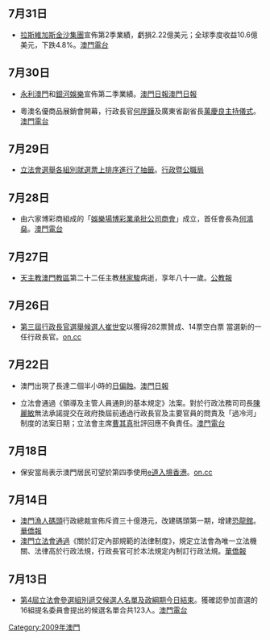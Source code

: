 ## 7月31日

  - [拉斯維加斯金沙集團](../Page/拉斯維加斯金沙集團.md "wikilink")宣佈第2季業績，虧損2.22億美元；全球季度收益10.6億美元，下跌4.8%。[澳門電台](http://www.tdm.com.mo/c_radio/news/index.php?id=102753)

## 7月30日

  - [永利澳門](../Page/永利澳門.md "wikilink")和[銀河娛樂](../Page/銀河娛樂.md "wikilink")宣佈第二季業績。[澳門日報](https://web.archive.org/web/20090802111930/http://www.macaodaily.com/html/2009-07/31/content_348220.htm)[澳門日報](https://web.archive.org/web/20090802111930/http://www.macaodaily.com/html/2009-07/31/content_348220.htm)

<!-- end list -->

  - 粵澳名優商品展銷會開幕，行政長官[何厚鏵](../Page/何厚鏵.md "wikilink")及廣東省副省長[萬慶良主持儀式](https://zh.wikipedia.org/wiki/萬慶良 "wikilink")。[澳門電台](http://www.tdm.com.mo/c_radio/news/index.php?id=102717)

## 7月29日

  - [立法會選舉各組別就選票上排序進行了抽籤](../Page/2009年澳門立法會選舉.md "wikilink")。[行政暨公職局](https://web.archive.org/web/20090824034818/http://www.eal.gov.mo/2009/news/20090729.pdf)

## 7月28日

  - 由六家博彩商組成的「[娛樂場博彩業承批公司商會](https://zh.wikipedia.org/wiki/娛樂場博彩業承批公司商會 "wikilink")」成立，首任會長為[何鴻燊](../Page/何鴻燊.md "wikilink")。[澳門電台](http://www.tdm.com.mo/c_radio/news/index.php?id=102655)

## 7月27日

  - [天主教澳門教區](../Page/天主教澳門教區.md "wikilink")第二十二任主教[林家駿](../Page/林家駿.md "wikilink")病逝，享年八十一歲。[公教報](http://kkp.catholic.org.hk/Special_News/lo_2009_07_27.htm)

## 7月26日

  - [第三屆行政長官選舉候選人](https://zh.wikipedia.org/wiki/2009年澳門行政長官選舉 "wikilink")[崔世安](../Page/崔世安.md "wikilink")以獲得282票贊成、14票空白票 當選新的一任行政長官。[on.cc](http://news.kentse.net/eastim/imviewer.php?site=0&page=ncbrka00_20090726113816)

## 7月22日

  - 澳門出現了長達二個半小時的[日偏蝕](../Page/2009年7月22日日食.md "wikilink")。[澳門日報](https://web.archive.org/web/20090725100756/http://www.macaodaily.com/html/2009-07/23/content_344850.htm)

<!-- end list -->

  - 立法會通過《領導及主管人員通則的基本規定》法案。對於行政法務司司長[陳麗敏](../Page/陳麗敏.md "wikilink")無法承諾提交在政府換屆前通過行政長官及主要官員的問責及「過冷河」制度的法案日期；立法會主席[曹其真](../Page/曹其真.md "wikilink")批評回應不負責任。[澳門電台](http://www.tdm.com.mo/c_radio/news/index.php?id=102444)

## 7月18日

  - 保安當局表示澳門居民可望於第四季使用[e道入境香港](https://zh.wikipedia.org/wiki/e道 "wikilink")。[on.cc](http://news.kentse.net/eastim/imviewer.php?site=0&page=ncbrka00_20090717232310)

## 7月14日

  - [澳門漁人碼頭](../Page/澳門漁人碼頭.md "wikilink")行政總裁宣佈斥資三十億港元，改建碼頭第一期，增建[恐龍館](https://zh.wikipedia.org/wiki/恐龍 "wikilink")。[華僑報](http://www.vakiodaily.com/index.php?tn=viewer&ncid=1&dt=&nid=147436)
  - [澳門立法會通過](https://zh.wikipedia.org/wiki/澳門立法會 "wikilink")《關於訂定內部規範的法律制度》，規定立法會為唯一立法機關、法律高於行政法規，行政長官可於本法規定內制訂行政法規。[華僑報](http://www.vakiodaily.com/index.php?tn=viewer&ncid=1&dt=&nid=147452)

## 7月13日

  - [第4屆立法會參選組別遞交候選人名單及政綱期今日結束](../Page/2009年澳門立法會選舉.md "wikilink")。獲確認參加直選的16組提名委員會提出的候選名單合共123人。[澳門電台](http://www.tdm.com.mo/c_radio/news/index.php?id=102040)

[Category:2009年澳門](https://zh.wikipedia.org/wiki/Category:2009年澳門 "wikilink")